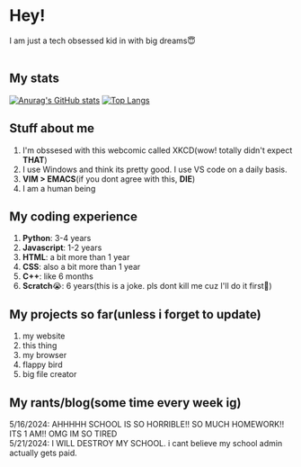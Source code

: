 # Hey!
I am just a tech obsessed kid in with big dreams😇<br>
<br>
## My stats
[![Anurag's GitHub stats](https://github-readme-stats.vercel.app/api?username=xkcdnerd&theme=dark&rank_icon=percentile)](https://github.com/anuraghazra/github-readme-stats)
[![Top Langs](https://github-readme-stats.vercel.app/api/top-langs/?username=xkcdnerd&theme=dark)](https://github.com/anuraghazra/github-readme-stats)

## Stuff about me<br>
1. I'm obssesed with this webcomic called XKCD(wow! totally didn't expect **THAT**)
2. I use Windows and think its pretty good. I use VS code on a daily basis.
3. **VIM > EMACS**(if you dont agree with this, **DIE**)
4. I am a human being

## My coding experience<br>
1. **Python**: 3-4 years
2. **Javascript**: 1-2 years
3. **HTML**: a bit more than 1 year
4. **CSS**: also a bit more than 1 year
5. **C++**: like 6 months
6. **Scratch**😭: 6 years(this is a joke. pls dont kill me cuz I'll do it first🤔)
## My projects so far(unless i forget to update)<br>
1. my website
2. this thing
3. my browser
4. flappy bird
5. big file creator

## My rants/blog(some time every week ig)<br>
5/16/2024: AHHHHH SCHOOL IS SO HORRIBLE!! SO MUCH HOMEWORK!! ITS 1 AM!! OMG IM SO TIRED<br>
5/21/2024: I WILL DESTROY MY SCHOOL. i cant believe my school admin actually gets paid.
